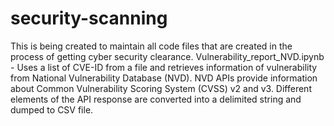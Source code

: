 # security-scanning
This is being created to maintain all code files that are created in the process of getting cyber security clearance.
Vulnerability_report_NVD.ipynb -  Uses a list of CVE-ID from a file and retrieves information of vulnerability from National Vulnerability Database (NVD). NVD APIs provide information about Common Vulnerability Scoring System (CVSS) v2 and v3. Different elements of the API response are converted into a delimited string and dumped to CSV file.
